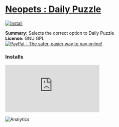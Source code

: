 # [Neopets : Daily Puzzle](.)

[![Install](../../resources/image/install_button.jpg)](../../../../raw/master/scripts/Neopets_Daily_Puzzle/28365.user.js)

**Summary:** Selects the correct option to Daily Puzzle<br />
**License:** GNU GPL<br />
[![PayPal - The safer, easier way to pay online!](https://www.paypalobjects.com/en_US/i/btn/btn_donate_SM.gif "PayPal - The safer, easier way to pay online!")](https://goo.gl/DNfg2w)


### Installs
![Daily installs](http://gm.wesley.eti.br/count.php?id=scripts/Neopets_Daily_Puzzle/28365.user.js&type=image)

![Analytics](https://ga-beacon.appspot.com/UA-462297-6/master/Neopets_Daily_Puzzle?pixel)
